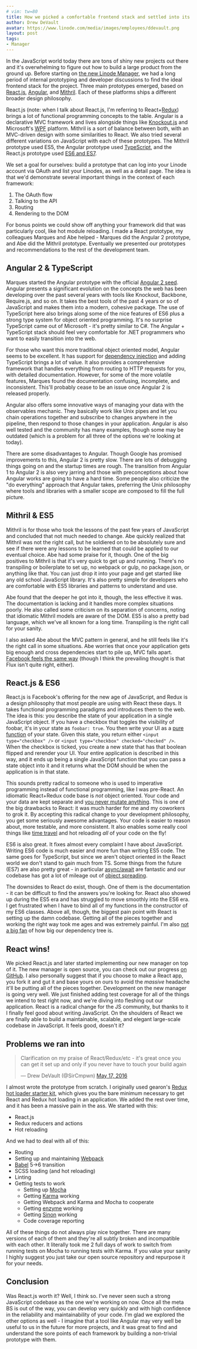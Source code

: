```yaml
---
# vim: tw=80
title: How we picked a comfortable frontend stack and settled into its ecosystem
author: Drew DeVault
avatar: https://www.linode.com/media/images/employees/ddevault.png
layout: post
tags:
- Manager
---
```


In the JavaScript world today there are tons of shiny new projects out there and
it's overwhelming to figure out how to build a large product from the ground up.
Before starting on [the new Linode Manager](https://github.com/Linode/manager),
we had a long period of internal prototyping and developer discussions to find
the ideal frontend stack for the project. Three main prototypes emerged, based
on [React.js](http://facebook.github.io/react/),
[Angular](https://angularjs.org/), and [Mithril](http://mithril.js.org/). Each
of these platforms ships a different broader design philosophy.

React.js (note: when I talk about React.js, I'm referring to
React+[Redux](https://github.com/reactjs/redux)) brings a lot of functional
programming concepts to the table. Angular is a declarative MVC framework and
lives alongside things like [Knockout.js](http://knockoutjs.com/) and
Microsoft's
[WPF](https://msdn.microsoft.com/en-us/library/ms754130(v=vs.110).aspx)
platform. Mithril is a sort of balance between both, with an MVC-driven design
with some similarities to React. We also tried several different variations on
JavaScript with each of these prototypes. The Mithril prototype used ES5, the
Angular prototype used [TypeScript](http://www.typescriptlang.org/), and the
React.js prototype used [ES6 and
ES7](https://hacks.mozilla.org/2015/04/es6-in-depth-an-introduction/).

We set a goal for ourselves: build a prototype that can log into your Linode
account via OAuth and list your Linodes, as well as a detail page. The idea is
that we'd demonstrate several important things in the context of each framework:

1. The OAuth flow
1. Talking to the API
1. Routing
1. Rendering to the DOM

For bonus points we could show off anything your framework did that was
particularly cool, like hot module reloading. I made a React prototype, my
colleagues Marques and Abe helped - Marques did the Angular 2 prototype, and Abe
did the Mithril prototype. Eventually we presented our prototypes and
recommendations to the rest of the development team.

## Angular 2 & TypeScript

Marques started the Angular prototype with the official [Angular 2
seed](https://github.com/angular/angular2-seed). Angular presents a significant
evolution on the concepts the web has been developing over the past several
years with tools like Knockout, Backbone, Require.js, and so on. It takes the
best tools of the past 4 years or so of JavaScript and makes them into a modern,
cohesive package. The use of TypeScript here also brings along some of the nice
features of ES6 plus a strong type system for object oriented programming. It's
no surprise TypeScript came out of Microsoft - it's pretty similar to C#. The
Angular + TypeScript stack should feel very comfortable for .NET programmers who
want to easily transition into the web.

For those who want this more traditional object oriented model, Angular seems to
be excellent. It has support for [dependency
injection](https://docs.angularjs.org/guide/di) and adding TypeScript brings a
lot of value. It also provides a comprehensive framework that handles everything
from routing to HTTP requests for you, with detailed documentation. However,
for some of the more volatile features, Marques found the documentation
confusing, incomplete, and inconsistent. This'll probably cease to be an issue
once Angular 2 is released properly.

Angular also offers some innovative ways of managing your data with the
observables mechanic. They basically work like Unix pipes and let you chain
operations together and subscribe to changes anywhere in the pipeline, then
respond to those changes in your application. Angular is also well tested and
the community has many examples, though some may be outdated (which is a problem
for all three of the options we're looking at today).

There are some disadvantages to Angular. Though Google has promised improvements
to this, Angular 2 is pretty slow. There are lots of debugging things going on
and the startup times are rough. The transition from Angular 1 to Angular 2 is
also very jarring and those with preconceptions about how Angular works are
going to have a hard time. Some people also criticize the "do everything"
approach that Angular takes, preferring the Unix philosophy where tools and
libraries with a smaller scope are composed to fill the full picture.

## Mithril & ES5

Mithril is for those who took the lessons of the past few years of JavaScript
and concluded that not much needed to change. Abe quickly realized that Mithril
was not the right call, but he soldiered on to be absolutely sure and see if
there were any lessons to be learned that could be applied to our eventual
choice. Abe had some praise for it, though. One of the big positives to Mithril
is that it's very quick to get up and running. There's no transpiling or
boilerplate to set up, no webpack or gulp, no package.json, or anything like
that. You can just drop it into your page and get started like any old school
JavaScript library. It's also pretty simple for developers who are comfortable
with ES5 libraries and patterns to understand and use.

Abe found that the deeper he got into it, though, the less effective it was. The
documentation is lacking and it handles more complex situations poorly. He also
called some criticism on its separation of concerns, noting that idiomatic
Mithril models are aware of the DOM. ES5 is also a pretty bad language, which
we've all known for a long time. Transpiling is the right call for your sanity.

I also asked Abe about the MVC pattern in general, and he still feels like it's
the right call in some situations. Abe worries that once your application gets
big enough and cross dependencies start to pile up, MVC falls apart. [Facebook
feels the same way](http://facebook.github.io/flux/) (though I think the
prevailing thought is that Flux isn't quite right, either).

## React.js & ES6

React.js is Facebook's offering for the new age of JavaScript, and Redux is a
design philosophy that most people are using with React these days. It takes
functional programming paradigms and introduces them to the web. The idea is
this: you describe the state of your application in a single JavaScript object.
If you have a checkbox that toggles the visibility of foobar, it's in your state
as `foobar: true`.  You then write your UI as a [pure
function](https://en.wikipedia.org/wiki/Pure_function) of your state. Given this
state, you return either `<input type="checkbox" />` or `<input type="checkbox"
checked="checked" />`. When the checkbox is ticked, you create a new state that
has that boolean flipped and rerender your UI. Your entire application is
described in this way, and it ends up being a single JavaScript function that
you can pass a state object into it and it returns what the DOM should be when
the application is in that state.

This sounds pretty radical to someone who is used to imperative programming
instead of functional programming, like I was pre-React. An idiomatic
React+Redux code base is *not* object oriented. Your code and your data are kept
separate and [you never mutate
anything](https://en.wikipedia.org/wiki/Immutability). This is one of the big
drawbacks to React: it was much harder for me and my coworkers to grok it. By
accepting this radical change to your development philosophy, you get some
seriously awesome advantages. Your code is easier to reason about, more
testable, and more consistent. It also enables some really cool things like
[time travel](https://www.youtube.com/watch?v=xsSnOQynTHs) and hot reloading
*all* of your code on the fly!

ES6 is also great. It fixes almost every complaint I have about JavaScript.
Writing ES6 code is much easier and more fun than writing ES5 code. The same
goes for TypeScript, but since we aren't object oriented in the React world we
don't stand to gain much from TS. Some things from the future (ES7) are also
pretty great - in particular
[async/await](https://jakearchibald.com/2014/es7-async-functions/) are fantastic
and our codebase has got a lot of mileage out of [object
spreading](https://github.com/sebmarkbage/ecmascript-rest-spread).

The downsides to React do exist, though. One of them is the documentation - it
can be difficult to find the answers you're looking for. React also showed up
during the ES5 era and has struggled to move smoothly into the ES6 era. I get
frustrated when I have to bind all of my functions in the constructor of my ES6
classes. Above all, though, the biggest pain point with React is setting up the
damn codebase. Getting all of the pieces together and working the right way took
me ages and was extremely painful. I'm also [not a big
fan](https://medium.com/@azerbike/i-ve-just-liberated-my-modules-9045c06be67c)
of how big our dependency tree is.

## React wins!

We picked React.js and later started implementing our new manager on top of it.
The new manager is open source, you can check out our progress [on
GitHub](https://github.com/Linode/manager). I also personally suggest that if
you choose to make a React app, you fork it and gut it and base yours on ours to
avoid the *massive* headache it'll be putting all of the pieces together.
Development on the new manager is going very well. We just finished adding test
coverage for all of the things we intend to test right now, and we're diving
into fleshing out our application. React is a radical change for the JS
community, but thanks to it I finally feel good about writing JavaScript. On the
shoulders of React we are finally able to build a maintainable, scalable, and
elegant large-scale codebase in JavaScript. It feels good, doesn't it?

## Problems we ran into

<blockquote class="twitter-tweet" data-lang="en"><p lang="en" dir="ltr">Clarification on my praise of React/Redux/etc - it&#39;s great once you can get it set up and only if you never have to touch your build again</p>&mdash; Drew DeVault (@SirCmpwn) <a href="https://twitter.com/SirCmpwn/status/732598136431087617">May 17, 2016</a></blockquote>
<script async src="//platform.twitter.com/widgets.js" charset="utf-8"></script>

I almost wrote the prototype from scratch. I originally used gearon's [Redux hot
loader starter kit](https://github.com/gaearon/react-hot-boilerplate), which
gives you the bare minimum necessary to get React and Redux hot loading in an
application. We added the rest over time, and it has been a massive pain in the
ass. We started with this:

* React.js
* Redux reducers and actions
* Hot reloading

And we had to deal with all of this:

* Routing
* Setting up and maintaining [Webpack](http://mochajs.org/)
* [Babel](http://babeljs.io/) 5->6 transition
* SCSS loading (and hot reloading)
* Linting
* Getting tests to work
    * Setting up [Mocha](http://mochajs.org/)
    * Getting [Karma](https://karma-runner.github.io/0.13/index.html) working
    * Getting Webpack and Karma and Mocha to cooperate
    * Getting [enzyme](https://github.com/airbnb/enzyme) working
    * Getting [Sinon](https://webpack.github.io/) working
    * Code coverage reporting

All of these things do not always play nice together. There are many versions of
each of them and they're all subtly broken and incompatible with each other. It
literally took me 2 full days of work to switch from running tests on Mocha to
running tests with Karma. If you value your sanity I highly suggest you just
take our open source repository and repurpose it for your needs.

## Conclusion

Was React.js worth it? Well, I think so. I've never seen such a strong
JavaScript codebase as the one we're working on now. Once all the meta BS is out
of the way, you can develop very quickly and with high confidence in the
reliability and maintainability of your code. I'm glad we explored the other
options as well - I imagine that a tool like Angular may very well be useful to
us in the future for more projects, and it was great to find and understand the
sore points of each framework by building a non-trivial prototype with them.
